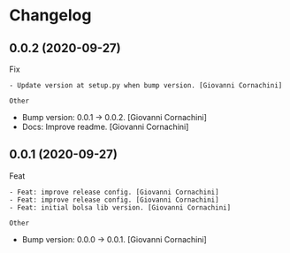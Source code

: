 Changelog
=========


0.0.2 (2020-09-27)
------------------

Fix
~~~
- Update version at setup.py when bump version. [Giovanni Cornachini]

Other
~~~~~
- Bump version: 0.0.1 → 0.0.2. [Giovanni Cornachini]
- Docs: Improve readme. [Giovanni Cornachini]


0.0.1 (2020-09-27)
------------------

Feat
~~~~
- Feat: improve release config. [Giovanni Cornachini]
- Feat: improve release config. [Giovanni Cornachini]
- Feat: initial bolsa lib version. [Giovanni Cornachini]

Other
~~~~~
- Bump version: 0.0.0 → 0.0.1. [Giovanni Cornachini]


